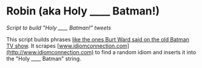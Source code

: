 # Robin (aka Holy ____ Batman!)

*Script to build "Holy ____ Batman!" tweets*

This script builds phrases [like the ones Burt Ward said on the old Batman TV 
show](http://en.wikipedia.org/wiki/List_of_exclamations_by_Robin). It scrapes 
[www.idiomconnection.com](http://www.idiomconnection.com) to find a random idiom and inserts it into the "Holy ____ 
Batman" string.
